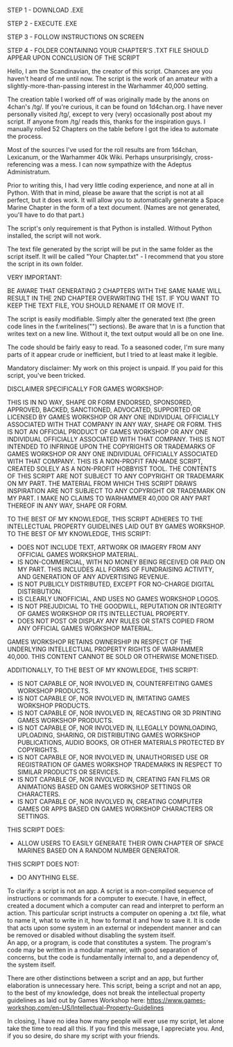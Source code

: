 STEP 1 - DOWNLOAD .EXE

STEP 2 - EXECUTE .EXE

STEP 3 - FOLLOW INSTRUCTIONS ON SCREEN

STEP 4 - FOLDER CONTAINING YOUR CHAPTER'S .TXT FILE SHOULD APPEAR UPON CONCLUSION OF THE SCRIPT





Hello,
I am the Scandinavian, the creator of this script.
Chances are you haven't heard of me until now.
The script is the work of an amateur with a slightly-more-than-passing interest in the Warhammer 40,000 setting.

The creation table I worked off of was originally made by the anons on 4chan's /tg/.
If you're curious, it can be found on 1d4chan.org.
I have never personally visited /tg/, except to very (very) occasionally post about my script.
If anyone from /tg/ reads this, thanks for the inspiration guys.
I manually rolled 52 Chapters on the table before I got the idea to automate the process.

Most of the sources I've used for the roll results are from 1d4chan, Lexicanum, or the Warhammer 40k Wiki.
Perhaps unsurprisingly, cross-referencing was a mess. I can now sympathize with the Adeptus Administratum.

Prior to writing this, I had very little coding experience, and none at all in Python.
With that in mind, please be aware that the script is not at all perfect, but it does work.
It will allow you to automatically generate a Space Marine Chapter in the form of a text document.
(Names are not generated, you'll have to do that part.)

The script's only requirement is that Python is installed.
Without Python installed, the script will not work.

The text file generated by the script will be put in the same folder as the script itself.
It will be called "Your Chapter.txt" - I recommend that you store the script in its own folder.

VERY IMPORTANT:

BE AWARE THAT GENERATING 2 CHAPTERS WITH THE SAME NAME WILL RESULT IN THE 2ND CHAPTER OVERWRITING THE 1ST.
IF YOU WANT TO KEEP THE TEXT FILE, YOU SHOULD RENAME IT OR MOVE IT.

The script is easily modifiable.
Simply alter the generated text (the green code lines in the f.writelines("") sections).
Be aware that \n is a function that writes text on a new line. Without it, the text output would all be on one line.

The code should be fairly easy to read.
To a seasoned coder, I'm sure many parts of it appear crude or inefficient, but I tried to at least make it legible.

Mandatory disclaimer:
My work on this project is unpaid.
If you paid for this script, you've been tricked.

DISCLAIMER SPECIFICALLY FOR GAMES WORKSHOP:

THIS IS IN NO WAY, SHAPE OR FORM ENDORSED, SPONSORED, APPROVED, BACKED, SANCTIONED, ADVOCATED, SUPPORTED OR LICENSED BY GAMES WORKSHOP OR ANY ONE INDIVIDUAL OFFICIALLY ASSOCIATED WITH THAT COMPANY IN ANY WAY, SHAPE OR FORM.
THIS IS NOT AN OFFICIAL PRODUCT OF GAMES WORKSHOP OR ANY ONE INDIVIDUAL OFFICIALLY ASSOCIATED WITH THAT COMPANY.
THIS IS NOT INTENDED TO INFRINGE UPON THE COPYRIGHTS OR TRADEMARKS OF GAMES WORKSHOP OR ANY ONE INDIVIDUAL OFFICIALLY ASSOCIATED WITH THAT COMPANY.
THIS IS A NON-PROFIT FAN-MADE SCRIPT, CREATED SOLELY AS A NON-PROFIT HOBBYIST TOOL.
THE CONTENTS OF THIS SCRIPT ARE NOT SUBJECT TO ANY COPYRIGHT OR TRADEMARK ON MY PART.
THE MATERIAL FROM WHICH THIS SCRIPT DRAWS INSPIRATION ARE NOT SUBJECT TO ANY COPYRIGHT OR TRADEMARK ON MY PART.
I MAKE NO CLAIMS TO WARHAMMER 40,000 OR ANY PART THEREOF IN ANY WAY, SHAPE OR FORM.

TO THE BEST OF MY KNOWLEDGE, THIS SCRIPT ADHERES TO THE INTELLECTUAL PROPERTY GUIDELINES LAID OUT BY GAMES WORKSHOP.
TO THE BEST OF MY KNOWLEDGE, THIS SCRIPT:
- DOES NOT INCLUDE TEXT, ARTWORK OR IMAGERY FROM ANY OFFICIAL GAMES WORKSHOP MATERIAL.
- IS NON-COMMERCIAL, WITH NO MONEY BEING RECEIVED OR PAID ON MY PART. THIS INCLUDES ALL FORMS OF FUNDRAISING ACTIVITY, AND GENERATION OF ANY ADVERTISING REVENUE.
- IS NOT PUBLICLY DISTRIBUTED, EXCEPT FOR NO-CHARGE DIGITAL DISTRIBUTION.
- IS CLEARLY UNOFFICIAL, AND USES NO GAMES WORKSHOP LOGOS.
- IS NOT PREJUDICIAL TO THE GOODWILL, REPUTATION OR INTEGRITY OF GAMES WORKSHOP OR ITS INTELLECTUAL PROPERTY.
- DOES NOT POST OR DISPLAY ANY RULES OR STATS COPIED FROM ANY OFFICIAL GAMES WORKSHOP MATERIAL.

GAMES WORKSHOP RETAINS OWNERSHIP IN RESPECT OF THE UNDERLYING INTELLECTUAL PROPERTY RIGHTS OF WARHAMMER 40,000.
THIS CONTENT CANNOT BE SOLD OR OTHERWISE MONETISED.

ADDITIONALLY, TO THE BEST OF MY KNOWLEDGE, THIS SCRIPT:
- IS NOT CAPABLE OF, NOR INVOLVED IN, COUNTERFEITING GAMES WORKSHOP PRODUCTS.
- IS NOT CAPABLE OF, NOR INVOLVED IN, IMITATING GAMES WORKSHOP PRODUCTS.
- IS NOT CAPABLE OF, NOR INVOLVED IN, RECASTING OR 3D PRINTING GAMES WORKSHOP PRODUCTS.
- IS NOT CAPABLE OF, NOR INVOLVED IN, ILLEGALLY DOWNLOADING, UPLOADING, SHARING, OR DISTRIBUTING GAMES WORKSHOP PUBLICATIONS, AUDIO BOOKS, OR OTHER MATERIALS PROTECTED BY COPYRIGHTS.
- IS NOT CAPABLE OF, NOR INVOLVED IN, UNAUTHORISED USE OR REGISTRATION OF GAMES WORKSHOP TRADEMARKS IN RESPECT TO SIMILAR PRODUCTS OR SERVICES.
- IS NOT CAPABLE OF, NOR INVOLVED IN, CREATING FAN FILMS OR ANIMATIONS BASED ON GAMES WORKSHOP SETTINGS OR CHARACTERS.
- IS NOT CAPABLE OF, NOR INVOLVED IN, CREATING COMPUTER GAMES OR APPS BASED ON GAMES WORKSHOP CHARACTERS OR SETTINGS.

THIS SCRIPT DOES:
- ALLOW USERS TO EASILY GENERATE THEIR OWN CHAPTER OF SPACE MARINES BASED ON A RANDOM NUMBER GENERATOR.

THIS SCRIPT DOES NOT:
- DO ANYTHING ELSE.

To clarify: a script is not an app.
A script is a non-compiled sequence of instructions or commands for a computer to execute. I have, in effect, created a document which a computer can read and interpret to perform an action. This particular script instructs a computer on opening a .txt file, what to name it, what to write in it, how to format it and how to save it.
It is code that acts upon some system in an external or independent manner and can be removed or disabled without disabling the system itself.                                                                         
An app, or a program, is code that constitutes a system. The program's code may be written in a modular manner, with good separation of concerns, but the code is fundamentally internal to, and a dependency of, the system itself.

There are other distinctions between a script and an app, but further elaboration is unnecessary here. 
This script, being a script and not an app, to the best of my knowledge, does not break the intellectual property guidelines as laid out by Games Workshop here: https://www.games-workshop.com/en-US/Intellectual-Property-Guidelines

In closing, I have no idea how many people will ever use my script, let alone take the time to read all this.
If you find this message, I appreciate you.
And, if you so desire, do share my script with your friends.       
